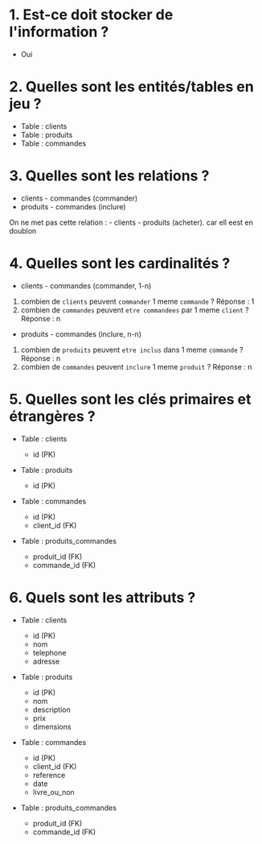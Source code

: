 # 1. Est-ce doit stocker de l'information ?

- Oui

# 2. Quelles sont les entités/tables en jeu ?

- Table : clients
- Table : produits
- Table : commandes

# 3. Quelles sont les relations ?

- clients - commandes (commander)
- produits - commandes (inclure)

On ne met pas cette relation : - clients - produits (acheter). car ell eest en doublon

# 4. Quelles sont les cardinalités ?

- clients - commandes (commander, 1-n)

1. combien de `clients` peuvent `commander` 1 meme `commande` ? Réponse : 1
2. combien de `commandes` peuvent `etre commandees` par 1 meme `client` ? Réponse : n

- produits - commandes (inclure, n-n)

1. combien de `produits` peuvent `etre inclus` dans 1 meme `commande` ? Réponse : n
2. combien de `commandes` peuvent `inclure` 1 meme `produit` ? Réponse : n

# 5. Quelles sont les clés primaires et étrangères ?

- Table : clients
    - id (PK)

- Table : produits
    - id (PK)

- Table : commandes
    - id (PK)
    - client_id (FK)

- Table : produits_commandes
    - produit_id (FK)
    - commande_id (FK)

# 6. Quels sont les attributs ?

- Table : clients
    - id (PK)
    - nom
    - telephone
    - adresse

- Table : produits
    - id (PK)
    - nom
    - description
    - prix
    - dimensions

- Table : commandes
    - id (PK)
    - client_id (FK)
    - reference
    - date
    - livre_ou_non

- Table : produits_commandes
    - produit_id (FK)
    - commande_id (FK)

